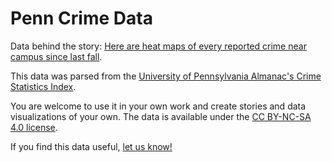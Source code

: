 # Penn Crime Data

Data behind the story: [Here are heat maps of every reported crime near campus since last fall](http://www.thedp.com/article/2017/10/here-are-heat-maps-of-every-reported-crime-near-campus-since-last-fall).

This data was parsed from the [University of Pennsylvania Almanac's Crime Statistics Index](http://www.upenn.edu/almanac/crimes-index.html).

You are welcome to use it in your own work and create stories and data visualizations of your own.
The data is available under the [CC BY-NC-SA 4.0 license](https://creativecommons.org/licenses/by-nc-sa/4.0/).

If you find this data useful, [let us know!](https://twitter.com/intent/tweet/?text=@dailypenndevs)
